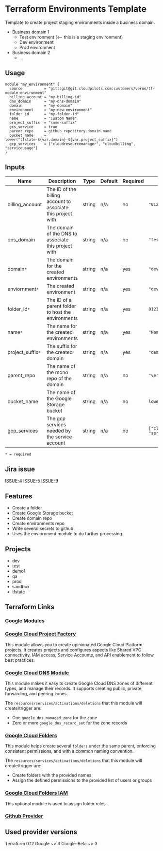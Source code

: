 # Terraform Environments Template

Template to create project staging environments inside a business domain.

- Business domain 1
  - Test environment (<-- this is a staging environment)
  - Dev environment
  - Prod environment
- Business domain 2
  - ...

## Usage

```hcl
module "my_environment" {
  source          = "git::git@git.cloudpilots.com:customers/veroo/tf-module-environment"
  billing_account = "my-billing-id"
  dns_domain      = "my-dns-domain"
  domain          = "my-domain"
  environment     = "my-new-environment"
  folder_id       = "my-folder-id"
  name            = "Custom Name"
  project_suffix  = "some-suffix"
  gcs_service     = true
  parent_repo     = github_repository.domain.name
  bucket_name     = lower("tfstate-${var.domain}-${var.project_suffix}")
  gcp_services    = ["cloudresourcemanager", "cloudbilling", "serviceusage"]
}
```

## Inputs

| Name              | Description                                                  | Type   | Default | Required | Example                                                    |
| ----------------- | ------------------------------------------------------------ | ------ | ------- | -------- | ---------------------------------------------------------- |
| billing_account   | The ID of the billing account to associate this project with | string | n/a     | no       | `"012345-ABCDEF-67890G"`                                   |
| dns_domain        | The domain of the DNS to associate this project with         | string | n/a     | no       | `"test-demo-45.cpl.cloud"`                                 |
| domain`*`         | The domain for the created environments                      | string | n/a     | yes      | `"dev"`                                                    |
| enviornment`*`    | The created environment                                      | string | n/a     | yes      | `"dev"`                                                    |
| folder_id`*`      | The ID of a parent folder to host the environments           | string | n/a     | yes      | `01234567898`                                              |
| name`*`           | The name for the created environments                        | string | n/a     | yes      | `"Namespace"`                                              |
| project_suffix`*` | The suffix for the created domain                            | string | n/a     | yes      | `"demo"`                                                   |
| parent_repo       | The name of the mono repo of the domain                      | string | n/a     | no       | `"veroo-io"`                                               |
| bucket_name       | The name of the Google Storage bucket                        | string | n/a     | no       | `lower("tfstate-${var.domain}-${var.project_suffix}")`     |
| gcp_services      | The gcp services needed by the service account               | string | n/a     | no       | `["cloudresourcemanager", "cloudbilling", "serviceusage"]` |

`* = required`

## Jira issue

[ISSUE-4](https://github.com/veroo-io/iac-terraform-project/issues/4)
[ISSUE-5](https://github.com/veroo-io/iac-terraform-project/issues/5)
[ISSUE-9](https://github.com/veroo-io/iac-terraform-project/issues/9)

## Features

- Create a folder
- Create Google Storage bucket
- Create domain repo
- Create environments repo
- Write several secrets to github
- Uses the enviornment module to do further processing

## Projects

- dev
- test
- demo1
- qa
- prod
- sandbox
- tfstate

## Terraform Links

### [Google Modules](https://github.com/terraform-google-modules)

### [Google Cloud Project Factory](https://github.com/terraform-google-modules/terraform-google-project-factory)

This module allows you to create opinionated Google Cloud Platform projects. It creates projects and configures aspects like Shared VPC connectivity, IAM access, Service Accounts, and API enablement to follow best practices.

### [Google Cloud DNS Module](https://github.com/terraform-google-modules/terraform-google-cloud-dns)

This module makes it easy to create Google Cloud DNS zones of different types, and manage their records. It supports creating public, private, forwarding, and peering zones.

The `resources/services/activations/deletions` that this module will create/trigger are:

- One `google_dns_managed_zone` for the zone
- Zero or more `google_dns_record_set` for the zone records

### [Google Cloud Folders](https://github.com/terraform-google-modules/terraform-google-folders)

This module helps create several `folders` under the same parent, enforcing consistent permissions, and with a common naming convention.

The `resources/services/activations/deletions` that this module will create/trigger are:

- Create folders with the provided names
- Assign the defined permissions to the provided list of users or groups

### [Google Cloud Folders IAM](https://github.com/terraform-google-modules/terraform-google-iam/tree/master/modules/folders_iam)

This optional module is used to assign folder roles

### [Github Provider](https://github.com/terraform-providers/terraform-provider-github)

## Used provider versions

Terraform 0.12
Google ~> 3
Google-Beta ~> 3
